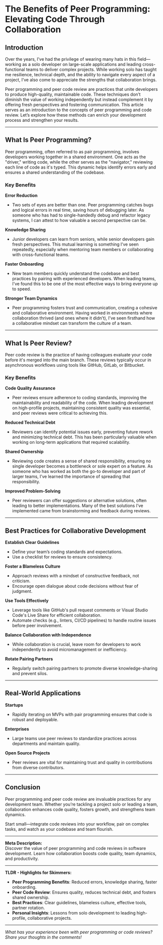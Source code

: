 # The Benefits of Peer Programming: Elevating Code Through Collaboration

## Introduction

Over the years, I’ve had the privilege of wearing many hats in this field—working as a solo developer on large-scale applications and leading cross-functional teams to deliver complex projects. While working solo has taught me resilience, technical depth, and the ability to navigate every aspect of a project, I’ve also come to appreciate the strengths that collaboration brings.

Peer programming and peer code review are practices that unite developers to produce high-quality, maintainable code. These techniques don’t diminish the value of working independently but instead complement it by offering fresh perspectives and fostering communication. This article serves as an introduction to the concepts of peer programming and code review. Let’s explore how these methods can enrich your development process and strengthen your results.

---

## What Is Peer Programming?

Peer programming, often referred to as pair programming, involves developers working together in a shared environment. One acts as the "driver," writing code, while the other serves as the "navigator," reviewing each line of code as it's typed. This dynamic helps identify errors early and ensures a shared understanding of the codebase.

### Key Benefits

**Error Reduction**

- Two sets of eyes are better than one. Peer programming catches bugs and logical errors in real time, saving hours of debugging later. As someone who has had to single-handedly debug and refactor legacy systems, I can attest to how valuable a second perspective can be.

**Knowledge Sharing**

- Junior developers can learn from seniors, while senior developers gain fresh perspectives. This mutual learning is something I’ve seen repeatedly, especially when mentoring team members or collaborating with cross-functional teams.

**Faster Onboarding**

- New team members quickly understand the codebase and best practices by pairing with experienced developers. When leading teams, I've found this to be one of the most effective ways to bring everyone up to speed.

**Stronger Team Dynamics**

- Peer programming fosters trust and communication, creating a cohesive and collaborative environment. Having worked in environments where collaboration thrived (and ones where it didn’t), I’ve seen firsthand how a collaborative mindset can transform the culture of a team.

---

## What Is Peer Review?

Peer code review is the practice of having colleagues evaluate your code before it's merged into the main branch. These reviews typically occur in asynchronous workflows using tools like GitHub, GitLab, or Bitbucket.

### Key Benefits

**Code Quality Assurance**

- Peer reviews ensure adherence to coding standards, improving the maintainability and readability of the code. When leading development on high-profile projects, maintaining consistent quality was essential, and peer reviews were critical to achieving this.

**Reduced Technical Debt**

- Reviewers can identify potential issues early, preventing future rework and minimizing technical debt. This has been particularly valuable when working on long-term applications that required scalability.

**Shared Ownership**

- Reviewing code creates a sense of shared responsibility, ensuring no single developer becomes a bottleneck or sole expert on a feature. As someone who has worked as both the go-to developer and part of larger teams, I’ve learned the importance of spreading that responsibility.

**Improved Problem-Solving**

- Peer reviewers can offer suggestions or alternative solutions, often leading to better implementations. Many of the best solutions I’ve implemented came from brainstorming and feedback during reviews.

---

## Best Practices for Collaborative Development

**Establish Clear Guidelines**
- Define your team’s coding standards and expectations.
- Use a checklist for reviews to ensure consistency.

**Foster a Blameless Culture**
- Approach reviews with a mindset of constructive feedback, not criticism.
- Encourage open dialogue about code decisions without fear of judgment.

**Use Tools Effectively**
- Leverage tools like GitHub's pull request comments or Visual Studio Code's Live Share for efficient collaboration.
- Automate checks (e.g., linters, CI/CD pipelines) to handle routine issues before peer involvement.

**Balance Collaboration with Independence**
- While collaboration is crucial, leave room for developers to work independently to avoid micromanagement or inefficiency.

**Rotate Pairing Partners**
- Regularly switch pairing partners to promote diverse knowledge-sharing and prevent silos.

---

## Real-World Applications

**Startups**

- Rapidly iterating on MVPs with pair programming ensures that code is robust and deployable.

**Enterprises**

- Large teams use peer reviews to standardize practices across departments and maintain quality.

**Open Source Projects**

- Peer reviews are vital for maintaining trust and quality in contributions from diverse contributors.

---

## Conclusion

Peer programming and peer code review are invaluable practices for any development team. Whether you’re tackling a project solo or leading a team, collaboration enhances code quality, fosters growth, and strengthens team dynamics.

Start small—integrate code reviews into your workflow, pair on complex tasks, and watch as your codebase and team flourish.

---

**Meta Description:**  
Discover the value of peer programming and code reviews in software development. Learn how collaboration boosts code quality, team dynamics, and productivity.

---

**TLDR - Highlights for Skimmers:**  
- **Peer Programming Benefits**: Reduced errors, knowledge sharing, faster onboarding.  
- **Peer Code Review**: Ensures quality, reduces technical debt, and fosters shared ownership.  
- **Best Practices**: Clear guidelines, blameless culture, effective tools, partner rotation.  
- **Personal Insights**: Lessons from solo development to leading high-profile, collaborative projects.  

---

*What has your experience been with peer programming or code reviews? Share your thoughts in the comments!*